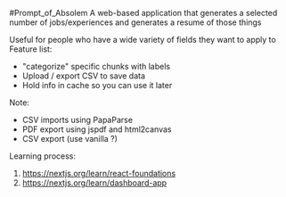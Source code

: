 #Prompt_of_Absolem
A web-based application that generates a selected number of jobs/experiences and generates a resume of those things

Useful for people who have a wide variety of fields they want to apply to
Feature list: 
  - "categorize" specific chunks with labels
  - Upload / export CSV to save data
  - Hold info in cache so you can use it later


Note: 
  - CSV imports using PapaParse
  - PDF export using jspdf and html2canvas
  - CSV export (use vanilla ?)

Learning process: 
  1. https://nextjs.org/learn/react-foundations
  2. https://nextjs.org/learn/dashboard-app
